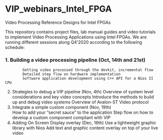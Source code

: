 # VIP_webinars_Intel_FPGA
Video Processing Reference Designs for Intel FPGAs

This repository contains project files, lab manual guides and video tutorials to implement Video Processing Applications using Intel FPGAs.
We are running different sessions along Q4'2020 according to the following schedule:

### 1.    Building a video processing pipeline (Oct, 14th and 21st)
            Getting video processed through the devkit, incremental flow
            Detailed step flow on hardware implementation
            Software application development using C++ API for a Nios II CPU    
2.    Strategies to debug a VIP pipeline (Nov, 4th)
      Overview of system level considerations and key video concepts
      Introduce the methods to build up and debug video systems
      Overview of Avalon-ST Video protocol  
3.  Integrate a simple custom component (Nov, 19th)        
      How to add your “secret sauce” to the application
      Step flow on how to develop a custom component compliant with VIP
4.  Adding On Screen Display overlay (Dec, 16th)
      Use a lightweight graphic library with Nios 
      Add text and graphic content overlay on top of your live video
